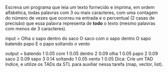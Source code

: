 Escreva um programa que leia um texto fornecido e imprima, em ordem alfabética, todas palavras com 3 ou mais caracteres, com uma contagem do número de vezes que ocorreu na entrada e o percentual (2 casas de precisão) que essa palavra representa de **todo** o texto (mesmo palavras com menos de 3 caracteres). 

input = Olha o sapo dentro do saco
O saco com o sapo dentro
O sapo batendo papo
E o papo soltando o vento

output = batendo 1 0.05
com 1 0.05
dentro 2 0.09
olha 1 0.05
papo 2 0.09
saco 2 0.09
sapo 3 0.14
soltando 1 0.05
vento 1 0.05
Dica: Crie um TAD Indice, e utilize os TADs da STL para auxiliar nessa tarefa (map, vector, list).
